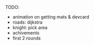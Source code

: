 TODO:

-   animation on getting mats & devcard
-   roads: dijkstra
-   knight: pick area
-   achivements
-   first 2 rounds

